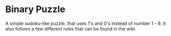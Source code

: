 # Binary Puzzle

A simple sudoku-like puzzle, that uses 1's and 0's instead of number 1 - 9. It also follows a few different rules that can be found in the wiki.
